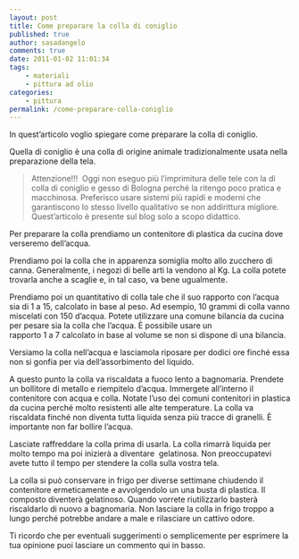```yaml
---
layout: post
title: Come preparare la colla di coniglio
published: true
author: sasadangelo
comments: true
date: 2011-01-02 11:01:34
tags:
    - materiali
    - pittura ad olio
categories:
    - pittura
permalink: /come-preparare-colla-coniglio
---
```


  



  In quest&#8217;articolo voglio spiegare come preparare la colla di coniglio.





  Quella di coniglio è una colla di origine animale tradizionalmente usata nella preparazione della tela.


> 
>   Attenzione!!!&nbsp;&nbsp;Oggi non eseguo più l&#8217;imprimitura delle tele con la di colla di coniglio e gesso di Bologna perché la ritengo poco pratica e macchinosa. Preferisco usare sistemi più rapidi e moderni che garantiscono lo stesso livello qualitativo se non addirittura migliore. Quest&#8217;articolo è presente sul blog solo a scopo didattico.
> 


  Per preparare la colla&nbsp;prendiamo un contenitore di plastica da cucina dove verseremo dell&#8217;acqua.



  



  Prendiamo poi la colla che in apparenza somiglia molto allo zucchero di canna. Generalmente, i negozi di belle arti la vendono al Kg. La colla potete trovarla anche a scaglie e, in tal caso, va bene ugualmente.



  



  Prendiamo poi un quantitativo di colla tale che il suo rapporto con l&#8217;acqua sia di&nbsp;1&nbsp;a&nbsp;15, calcolato in base al peso. Ad esempio,&nbsp;10&nbsp;grammi di colla vanno miscelati con 150 d&#8217;acqua. Potete utilizzare una comune bilancia da cucina per pesare sia la colla che l&#8217;acqua. È possibile usare un rapporto&nbsp;1&nbsp;a&nbsp;7&nbsp;calcolato in base al volume se non si dispone di una bilancia.



  



  Versiamo la colla nell&#8217;acqua e lasciamola riposare per&nbsp;dodici&nbsp;ore finché essa non si gonfia per via dell&#8217;assorbimento del liquido.



  



  A questo punto la colla va riscaldata a fuoco lento a bagnomaria. Prendete un bollitore di metallo e riempitelo d&#8217;acqua. Immergete all&#8217;interno il contenitore con acqua e colla. Notate l&#8217;uso dei comuni contenitori in plastica da cucina perché molto resistenti alle alte temperature. La colla va riscaldata finché non diventa tutta liquida senza più tracce di granelli. È importante non far bollire l&#8217;acqua.



  



  Lasciate raffreddare la colla prima di usarla. La colla rimarrà liquida per molto tempo ma poi inizierà a diventare&nbsp; gelatinosa. Non preoccupatevi avete tutto il tempo per stendere la colla sulla vostra tela.



  La colla si può conservare in frigo per diverse settimane chiudendo il contenitore ermeticamente e avvolgendolo un una busta di plastica. Il composto diventerà gelatinoso. Quando vorrete riutilizzarlo basterà riscaldarlo di nuovo a bagnomaria. Non lasciare la colla in frigo troppo a lungo perché potrebbe andare a male e rilasciare un cattivo odore.



  



  Ti ricordo che per eventuali suggerimenti o semplicemente per esprimere la tua opinione puoi lasciare un commento qui in basso.
